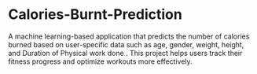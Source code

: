 # Calories-Burnt-Prediction
A machine learning-based application that predicts the number of calories burned based on user-specific data such as age, gender, weight, height, and Duration of Physical work done  . This project helps users track their fitness progress and optimize workouts more effectively.
